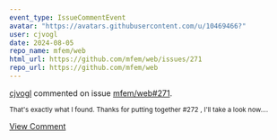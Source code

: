 ```yaml
---
event_type: IssueCommentEvent
avatar: "https://avatars.githubusercontent.com/u/10469466?"
user: cjvogl
date: 2024-08-05
repo_name: mfem/web
html_url: https://github.com/mfem/web/issues/271
repo_url: https://github.com/mfem/web
---
```


<a href='https://github.com/cjvogl' target='_blank'>cjvogl</a> commented on issue <a href='https://github.com/mfem/web/issues/271' target='_blank'>mfem/web#271</a>.

<small>That's exactly what I found. Thanks for putting together #272 , I'll take a look now....</small>

<a href='https://github.com/mfem/web/issues/271' target='_blank'>View Comment</a>